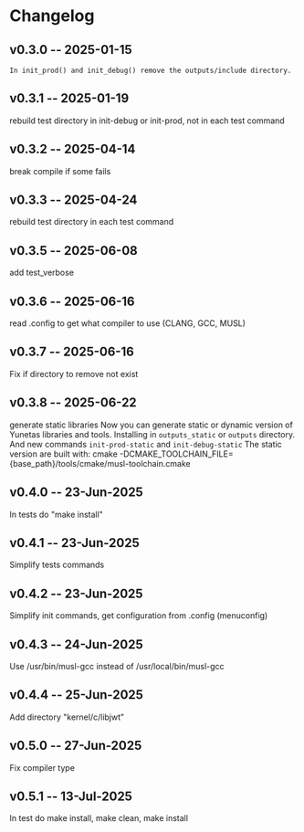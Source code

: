 # **Changelog**

## v0.3.0 -- 2025-01-15

    In init_prod() and init_debug() remove the outputs/include directory.

## v0.3.1 -- 2025-01-19
rebuild test directory in init-debug or init-prod, not in each test command

## v0.3.2 -- 2025-04-14
break compile if some fails

## v0.3.3 -- 2025-04-24
rebuild test directory in each test command

## v0.3.5 -- 2025-06-08
add test_verbose

## v0.3.6 -- 2025-06-16
read .config to get what compiler to use (CLANG, GCC, MUSL)

## v0.3.7 -- 2025-06-16
Fix if directory to remove not exist

## v0.3.8 -- 2025-06-22
generate static libraries
Now you can generate static or dynamic version of Yunetas libraries and tools.
Installing in `outputs_static` or `outputs` directory.
And new commands `init-prod-static` and `init-debug-static`
The static version are built with:
    cmake -DCMAKE_TOOLCHAIN_FILE={base_path}/tools/cmake/musl-toolchain.cmake

## v0.4.0 -- 23-Jun-2025
In tests do "make install"

## v0.4.1 -- 23-Jun-2025
Simplify tests commands

## v0.4.2 -- 23-Jun-2025
Simplify init commands, get configuration from .config (menuconfig)

## v0.4.3 -- 24-Jun-2025
Use /usr/bin/musl-gcc instead of /usr/local/bin/musl-gcc

## v0.4.4 -- 25-Jun-2025
Add directory "kernel/c/libjwt"

## v0.5.0 -- 27-Jun-2025
Fix compiler type

## v0.5.1 -- 13-Jul-2025
In test do make install, make clean, make install
